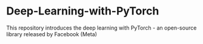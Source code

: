 # Deep-Learning-with-PyTorch
This repository introduces the deep learning with PyTorch - an open-source library released by Facebook (Meta)
